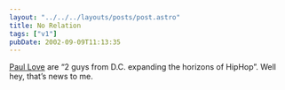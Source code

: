 ```yaml
---
layout: "../../../layouts/posts/post.astro"
title: No Relation
tags: ["v1"]
pubDate: 2002-09-09T11:13:35
---
```


[Paul Love][1] are &#8220;2 guys from D.C. expanding the horizons of HipHop&#8221;. Well hey, that&#8217;s news to me.

[1]: http://artists3.iuma.com/IUMA/Bands/Paul_Love/ "IUMA: Paul Love"
